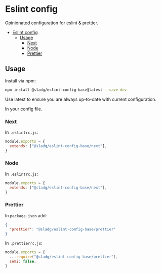 # Eslint config

Opinionated configuration for eslint & prettier.

- [Eslint config](#eslint-config)
  - [Usage](#usage)
    - [Next](#next)
    - [Node](#node)
    - [Prettier](#prettier)

## Usage

Install via npm:

```sh
npm install @sladg/eslint-config-base@latest --save-dev
```

Use latest to ensure you are always up-to-date with current configuration.

In your config file.

### Next

In `.eslintrc.js`:

```js
module.exports = {
  extends: ["@sladg/eslint-config-base/next"],
}
```

### Node

In `.eslintrc.js`:

```js
module.exports = {
  extends: ["@sladg/eslint-config-base/next"],
}
```

### Prettier

In `package.json` add:

```json
{
  "prettier": "@sladg/eslint-config-base/prettier"
}
```

In `.prettierrc.js`:

```js
module.exports = {
  ...require("@sladg/eslint-config-base/prettier"),
  semi: false,
}
```
